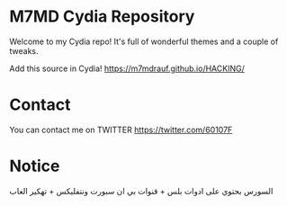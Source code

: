 # M7MD Cydia Repository

Welcome to my Cydia repo! It's full of wonderful themes and a couple of tweaks.

Add this source in Cydia!
https://m7mdrauf.github.io/HACKING/
# Contact
You can contact me on TWITTER https://twitter.com/60107F

# Notice
السورس بحتوي على ادوات بلس + قنوات بي ان سبورت ونتفليكس + تهكير العاب
